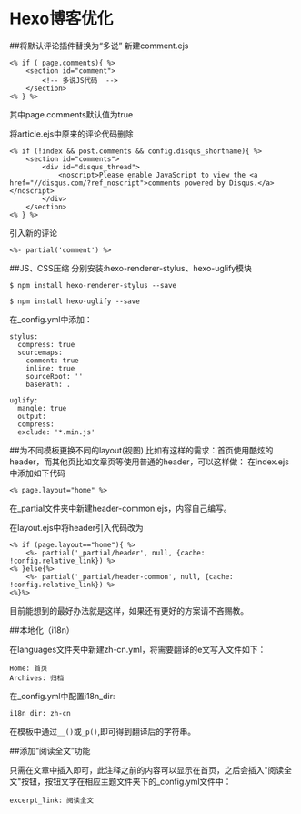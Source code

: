 # Hexo博客优化

##将默认评论插件替换为“多说”
新建comment.ejs

```
<% if ( page.comments){ %>
	<section id="comment">
		<!-- 多说JS代码  -->
	</section>
<% } %>
```

其中page.comments默认值为true


将article.ejs中原来的评论代码删除

```
<% if (!index && post.comments && config.disqus_shortname){ %>
	<section id="comments">
 		<div id="disqus_thread">
    		<noscript>Please enable JavaScript to view the <a href="//disqus.com/?ref_noscript">comments powered by Disqus.</a></noscript>
  		</div>
	</section>
<% } %>
```

引入新的评论

```
<%- partial('comment') %>
```

##JS、CSS压缩
分别安装:hexo-renderer-stylus、hexo-uglify模块

```
$ npm install hexo-renderer-stylus --save
```

```
$ npm install hexo-uglify --save
```

在_config.yml中添加：

```
stylus:
  compress: true
  sourcemaps:
    comment: true
    inline: true
    sourceRoot: ''
    basePath: .

uglify:
  mangle: true
  output:
  compress:
  exclude: '*.min.js'
```

##为不同模板更换不同的layout(视图)
比如有这样的需求：首页使用酷炫的header，而其他页比如文章页等使用普通的header，可以这样做：
在index.ejs中添加如下代码

```
<% page.layout="home" %>
```

在_partial文件夹中新建header-common.ejs，内容自己编写。

在layout.ejs中将header引入代码改为

```
<% if (page.layout=="home"){ %>
    <%- partial('_partial/header', null, {cache: !config.relative_link}) %>
<% }else{%>
    <%- partial('_partial/header-common', null, {cache: !config.relative_link}) %>
<%}%>
```

目前能想到的最好办法就是这样，如果还有更好的方案请不吝赐教。

##本地化（i18n）

在languages文件夹中新建zh-cn.yml，将需要翻译的e文写入文件如下：

```
Home: 首页
Archives: 归档
```

在_config.yml中配置i18n_dir:

```
i18n_dir: zh-cn
```

在模板中通过`__()`或`_p()`,即可得到翻译后的字符串。


##添加“阅读全文”功能

只需在文章中插入<!--more-->即可，此注释之前的内容可以显示在首页，之后会插入"阅读全文"按钮，按钮文字在相应主题文件夹下的_config.yml文件中：

```
excerpt_link: 阅读全文
```




